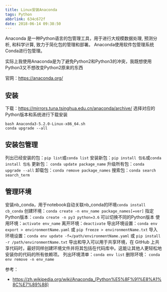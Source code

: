```yaml
---
title: Linux安装Anaconda
tags: Python
abbrlink: 634c672f
date: 2018-06-14 09:38:50
---
```



Anaconda 是一种Python语言的包管理工具，用于进行大规模数据处理, 预测分析, 和科学计算, 致力于简化包的管理和部署。 Anaconda使用软件包管理系统Conda进行包管理。

实际上我使用Anaconda是为了避免Python2和Python3的冲突，我既想使用Python3又不想改变Python2原来的东西

官网：https://anaconda.org/

## 安装

下载：https://mirrors.tuna.tsinghua.edu.cn/anaconda/archive/
选择对应的Python版本和系统进行下载安装


```
bash Anaconda3-5.2.0-Linux-x86_64.sh
conda upgrade --all
```
<!--more-->
## 安装包管理
列出已经安装的包：`pip list`或`conda list`
安装新包：`pip install 包名`或`conda install 包名`
更新包： `conda update package_name`
升级所有包：`conda upgrade --all`
卸载包：`conda remove package_names`
搜索包：`conda search search_term`



## 管理环境
安装nb_conda，用于notebook自动关联nb_conda的环境`conda install cb_conda`
创建环境：`conda create -n env_name package_names[=ver]`
指定Python版本：`conda create -n py3 python=3.6`
可以切换不同的Python版本
使用环境：`activate env_name`
离开环境：`deactivate`
导出环境设置：`conda env export > environmentName.yaml` 或 `pip freeze > environmentName.txt`
导入环境设置：`conda env update -f=/path/environmentName.yaml` 或 `pip install -r /path/environmentName.txt`
导出和导入可以用于共享环境，在 GitHub 上共享代码时，最好同样创建环境文件并将其包括在代码库中。这能让其他人更轻松地安装你的代码的所有依赖项。
列出环境清单：`conda env list`
删除环境： `conda env remove -n env_name`


参考：
- https://zh.wikipedia.org/wiki/Anaconda_(Python%E5%8F%91%E8%A1%8C%E7%89%88)